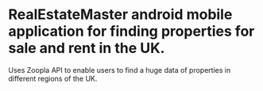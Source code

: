 # RealEstateMaster android mobile application for finding properties for sale and rent in the UK.
Uses Zoopla API to enable users to find a huge data of properties in different regions of the UK.

